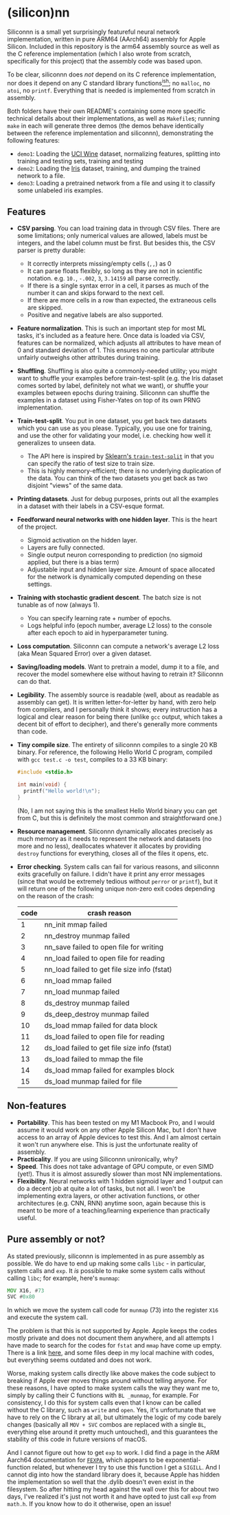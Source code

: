 # (silicon)nn
Siliconnn is a small yet surprisingly featureful neural network implementation, written in pure ARM64 (AArch64) assembly for Apple Silicon.
Included in this repository is the arm64 assembly source as well as the C reference implementation (which I also wrote from scratch, specifically
for this project) that the assembly code was based upon.

To be clear, siliconnn does _not_ depend on its C reference implementation, nor does it depend on any C standard library functions[<sup>ish</sup>](#pure-assembly-or-not);
no `malloc`, no `atoi`, no `printf`. Everything that is needed is implemented from scratch in assembly.

Both folders have their own README's containing some more specific technical details
about their implementations, as well as `Makefile`s; running `make` in each will generate three demos (the demos behave identically between
the reference implementation and siliconnn), demonstrating the following features:
- `demo1`: Loading the [UCI Wine](https://archive.ics.uci.edu/ml/datasets/wine) dataset, normalizing features, splitting into training and testing sets, training and testing
- `demo2`: Loading the [Iris](https://archive.ics.uci.edu/ml/datasets/iris) dataset, training, and dumping the trained network to a file.
- `demo3`: Loading a pretrained network from a file and using it to classify some unlabeled iris examples.

## Features
- **CSV parsing**. You can load training data in through CSV files. There are some limitations; only numerical values are allowed, labels must be integers, and
  the label column must be first. But besides this, the CSV parser is pretty durable:
  - It correctly interprets missing/empty cells (`,,`) as 0
  - It can parse floats flexibly, so long as they are not in scientific notation. e.g. `10.`, `-.002`, `3`, `3.14159` all parse correctly.
  - If there is a single syntax error in a cell, it parses as much of the number it can and skips forward to the next cell.
  - If there are more cells in a row than expected, the extraneous cells are skipped.
  - Positive and negative labels are also supported.
- **Feature normalization**. This is such an important step for most ML tasks, it's included as a feature here. Once data is loaded via CSV, features can be normalized,
  which adjusts all attributes to have mean of 0 and standard deviation of 1. This ensures no one particular attribute unfairly outweighs other attributes during
  training.
- **Shuffling**. Shuffling is also quite a commonly-needed utility; you might want to shuffle your examples before train-test-split (e.g. the Iris dataset comes
  sorted by label, definitely not what we want), or shuffle your examples between epochs during training. Siliconnn can shuffle the examples in a dataset using
  Fisher-Yates on top of its own PRNG implementation.
- **Train-test-split**. You put in one dataset, you get back two datasets which you can use as you please. Typically, you use one for training, and use the other for
  validating your model, i.e. checking how well it generalizes to unseen data.
  - The API here is inspired by [Sklearn's `train-test-split`](https://scikit-learn.org/stable/modules/generated/sklearn.model_selection.train_test_split.html) in that you can specify the ratio of test size to train size.
  - This is highly memory-efficient; there is no underlying duplication of the data. You can think of the two datasets you get back as two disjoint "views" of the
  same data.
- **Printing datasets**. Just for debug purposes, prints out all the examples in a dataset with their labels in a CSV-esque format.
- **Feedforward neural networks with one hidden layer**. This is the heart of the project.
  - Sigmoid activation on the hidden layer.
  - Layers are fully connected.
  - Single output neuron corresponding to prediction (no sigmoid applied, but there is a bias term)
  - Adjustable input and hidden layer size. Amount of space allocated for the network is dynamically computed depending on these settings.
- **Training with stochastic gradient descent**. The batch size is not tunable as of now (always 1).
  - You can specify learning rate + number of epochs.
  - Logs helpful info (epoch number, average L2 loss) to the console after each epoch to aid in hyperparameter tuning.
- **Loss computation**. Siliconnn can compute a network's average L2 loss (aka Mean Squared Error) over a given dataset.
- **Saving/loading models**. Want to pretrain a model, dump it to a file, and recover the model somewhere else without having to retrain it? Siliconnn can do that.
- **Legibility**. The assembly source is readable (well, about as readable as assembly can get). It is written letter-for-letter by hand, with zero help from
  compilers, and I personally think it shows; every instruction has a logical and clear reason for being there (unlike `gcc` output, which takes a decent bit
  of effort to decipher), and there's generally more comments than code.
- **Tiny compile size**. The entirety of siliconnn compiles to a single 20 KB binary. For reference, the following Hello World C program, compiled with `gcc test.c -o test`, compiles to a 33 KB binary:
  ```C
  #include <stdio.h>
  
  int main(void) {
    printf("Hello world!\n");
  }
  ```
  (No, I am not saying this is the smallest Hello World binary you can get from C, but this is definitely the most common and straightforward one.)
- **Resource management**. Siliconnn dynamically allocates precisely as much memory as it needs to represent the network and datasets (no more and no less),
  deallocates whatever it allocates by providing `destroy` functions for everything, closes all of the files it opens, etc.
- **Error checking**. System calls can fail for various reasons, and siliconnn exits gracefully on failure. I didn't have it print any error messages (since that
  would be extremely tedious without `perror` or `printf`), but it will return one of the following unique non-zero exit codes depending on the reason of the crash:
  
  | code | crash reason |
  |------|--------------|
  | 1 | nn_init mmap failed |
  | 2 | nn_destroy munmap failed |
  | 3 | nn_save failed to open file for writing |
  | 4 | nn_load failed to open file for reading |
  | 5 | nn_load failed to get file size info (fstat) |
  | 6 | nn_load mmap failed |
  | 7 | nn_load munmap failed |
  | 8 | ds_destroy munmap failed |
  | 9 | ds_deep_destroy munmap failed |
  | 10 | ds_load mmap failed for data block |
  | 11 | ds_load failed to open file for reading |
  | 12 | ds_load failed to get file size info (fstat) |
  | 13 | ds_load failed to mmap the file |
  | 14 | ds_load mmap failed for examples block |
  | 15 | ds_load munmap failed for file |
  
## Non-features
- **Portability**. This has been tested on my M1 Macbook Pro, and I would assume it would work on any other Apple Silicon Mac, but I don't have access to an array of
  Apple devices to test this. And I am almost certain it won't run anywhere else. This is just the unfortunate reality of assembly.
- **Practicality**. If you are using Siliconnn unironically, why?
- **Speed**. This does not take advantage of GPU compute, or even SIMD (yet!). Thus it is almost assuredly slower than most NN implementations.
- **Flexibility**. Neural networks with 1 hidden sigmoid layer and 1 output can do a decent job at quite a lot of tasks, but not all. I won't be implementing
  extra layers, or other activation functions, or other architectures (e.g. CNN, RNN) anytime soon, again because this is meant to be more of a teaching/learning
  experience than practically useful.
  
## Pure assembly or not?
As stated previously, siliconnn is implemented in as pure assembly as possible. We do have to end up making some calls `libc` - in particular, system calls and
`exp`.
It _is_ possible to make some system calls without calling `libc`; for example, here's `munmap`:
```asm
MOV	X16, #73
SVC	#0x80
```
In which we move the system call code for `munmap` (73) into the register `X16` and execute the system call.

The problem is that this is not supported by Apple. Apple keeps the codes mostly private and does not document them anywhere, and all attempts I have made
to search for the codes for `fstat` and `mmap` have come up empty. There is a link [here](https://opensource.apple.com/source/xnu/xnu-1504.3.12/bsd/kern/syscalls.master),
and some files deep in my local machine with codes, but everything seems outdated and does not work.

Worse, making system calls directly like above makes the code subject to breaking if Apple ever moves things around without telling anyone.
For these reasons, I have opted to make system calls the way they want me to, simply by calling their C functions with `BL _munmap`, for example.
For consistency, I do this for system calls even that I know can be called without the C library, such as `write` and `open`. Yes, it's unfortunate
that we have to rely on the C library at all, but ultimately the logic of my code barely changes (basically all `MOV + SVC` combos are replaced with
a single `BL`, everything else around it pretty much untouched), and this guarantees the stability of this code in future versions of macOS.

And I cannot figure out how to get `exp` to work. I did find a page in the ARM Aarch64 documentation for [`FEXPA`](https://developer.arm.com/documentation/ddi0596/2021-12/SVE-Instructions/FEXPA--Floating-point-exponential-accelerator-), which appears to be exponential-function related, but whenever I try to
use this function I get a `SIGILL`. And I cannot dig into how the standard library does it, because Apple has hidden the implementation so well
that the .dylib doesn't even exist in the filesystem. So after hitting my head against the wall over this for about two days, I've realized it's
just not worth it and have opted to just call `exp` from `math.h`. If you know how to do it otherwise, open an issue!
